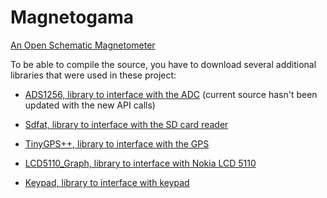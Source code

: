 # Magnetogama
[An Open Schematic Magnetometer](https://www.geosci-instrum-method-data-syst.net/6/319/2017/)

To be able to compile the source, you have to download several additional libraries that were used in these project:

 - [ADS1256, library to interface with the ADC](https://github.com/adienakhmad/ADS1256) (current source hasn't been updated with the new API calls)
- [Sdfat, library to interface with the SD card reader](https://github.com/greiman/SdFat)

- [TinyGPS++, library to interface with the GPS](http://arduiniana.org/libraries/tinygpsplus/)

- [LCD5110_Graph, library to interface with Nokia LCD 5110](https://github.com/MisaZhu/Arduino/tree/master/libraries/LCD5110_Graph)

- [Keypad, library to interface with keypad](https://github.com/Chris--A/Keypad)

